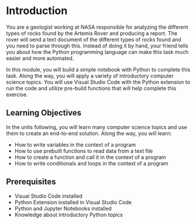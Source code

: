# Introduction

You are a geologist working at NASA responsible for analyzing the different types of rocks found by the Artemis Rover and producing a report. The rover will send a text document of the different types of rocks found and you need to parse through this. Instead of doing it by hand, your friend tells you about how the Python programming language can make this task much easier and more automated.

In this module, you will build a simple notebook with Python to complete this task. Along the way, you will apply a variety of introductory computer science topics. You will use Visual Studio Code with the Python extension to run the code and utilize pre-build functions that will help complete this exercise.

## Learning Objectives

In the units following, you will learn many computer science topics and use them to create an end-to-end solution. Along the way, you will learn:

- How to write variables in the context of a program
- How to use prebuilt  functions to read data from a text file
- How to create a function and call it in the context of a program
- How to write conditionals and loops in the context of a program

## Prerequisites

- Visual Studio Code installed
- Python Extension installed in Visual Studio Code
- Python and Jupyter Notebooks installed
- Knowledge about introductory Python topics
